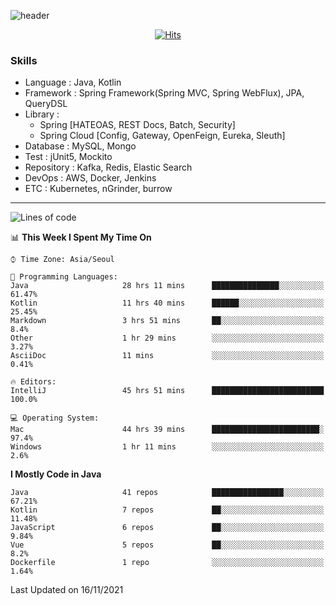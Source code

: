 <!-- Github Profile Readme로 프로필 꾸미기 : https://zzsza.github.io/development/2020/07/10/make-github-profile-readme/ -->

<!-- github theme -->
  <!-- 
    ![header](https://capsule-render.vercel.app/api?type=slice&color=e0f0e3&height=150&section=header&text=beasy&fontSize=45)
  -->
  ![header](https://capsule-render.vercel.app/api?type=soft&color=e0f0e3&height=150&section=header&text=Choi-YongSeok&fontSize=55&animation=twinkling)


<!-- hits count : https://hits.seeyoufarm.com/ -->
<div align=center>
    
  [![Hits](https://hits.seeyoufarm.com/api/count/incr/badge.svg?url=https%3A%2F%2Fgithub.com%2Fchoi-ys&count_bg=%2379C83D&title_bg=%23555555&icon=&icon_color=%23E7E7E7&title=hits&edge_flat=false)](https://hits.seeyoufarm.com)

</div>


<!-- Committed Top Lang -->
<div align=center>
</div>


### Skills
 - Language : Java, Kotlin
 - Framework : Spring Framework(Spring MVC, Spring WebFlux), JPA, QueryDSL
 - Library : 
   - Spring [HATEOAS, REST Docs, Batch, Security]
   - Spring Cloud [Config, Gateway, OpenFeign, Eureka, Sleuth]
 - Database : MySQL, Mongo
 - Test : jUnit5, Mockito
 - Repository : Kafka, Redis, Elastic Search
 - DevOps : AWS, Docker, Jenkins
 - ETC : Kubernetes, nGrinder, burrow

---

<!--START_SECTION:waka-->
![Lines of code](https://img.shields.io/badge/From%20Hello%20World%20I%27ve%20Written-232588%20lines%20of%20code-blue)

📊 **This Week I Spent My Time On** 

```text
⌚︎ Time Zone: Asia/Seoul

💬 Programming Languages: 
Java                     28 hrs 11 mins      ███████████████░░░░░░░░░░   61.47% 
Kotlin                   11 hrs 40 mins      ██████░░░░░░░░░░░░░░░░░░░   25.45% 
Markdown                 3 hrs 51 mins       ██░░░░░░░░░░░░░░░░░░░░░░░   8.4% 
Other                    1 hr 29 mins        ░░░░░░░░░░░░░░░░░░░░░░░░░   3.27% 
AsciiDoc                 11 mins             ░░░░░░░░░░░░░░░░░░░░░░░░░   0.41%

🔥 Editors: 
IntelliJ                 45 hrs 51 mins      █████████████████████████   100.0%

💻 Operating System: 
Mac                      44 hrs 39 mins      ████████████████████████░   97.4% 
Windows                  1 hr 11 mins        ░░░░░░░░░░░░░░░░░░░░░░░░░   2.6%

```

**I Mostly Code in Java** 

```text
Java                     41 repos            ████████████████░░░░░░░░░   67.21% 
Kotlin                   7 repos             ██░░░░░░░░░░░░░░░░░░░░░░░   11.48% 
JavaScript               6 repos             ██░░░░░░░░░░░░░░░░░░░░░░░   9.84% 
Vue                      5 repos             ██░░░░░░░░░░░░░░░░░░░░░░░   8.2% 
Dockerfile               1 repo              ░░░░░░░░░░░░░░░░░░░░░░░░░   1.64%

```



 Last Updated on 16/11/2021
<!--END_SECTION:waka-->

<!-- 
![footer](https://capsule-render.vercel.app/api?section=footer&type=slice&color=e0f0e3)
-->

